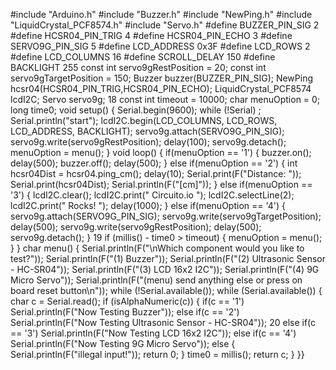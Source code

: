 #include "Arduino.h"
#include "Buzzer.h"
#include "NewPing.h"
#include "LiquidCrystal_PCF8574.h"
#include "Servo.h"
#define BUZZER_PIN_SIG 2
#define HCSR04_PIN_TRIG 4
#define HCSR04_PIN_ECHO 3
#define SERVO9G_PIN_SIG 5
#define LCD_ADDRESS 0x3F
#define LCD_ROWS 2
#define LCD_COLUMNS 16
#define SCROLL_DELAY 150
#define BACKLIGHT 255
const int servo9gRestPosition = 20; 
const int servo9gTargetPosition = 150; 
Buzzer buzzer(BUZZER_PIN_SIG);
NewPing hcsr04(HCSR04_PIN_TRIG,HCSR04_PIN_ECHO);
LiquidCrystal_PCF8574 lcdI2C;
Servo servo9g;
18
const int timeout = 10000; 
char menuOption = 0;
long time0;
void setup() 
{
 Serial.begin(9600);
 while (!Serial) ; 
 Serial.println("start");
 lcdI2C.begin(LCD_COLUMNS, LCD_ROWS, LCD_ADDRESS, 
BACKLIGHT); 
 servo9g.attach(SERVO9G_PIN_SIG);
 servo9g.write(servo9gRestPosition);
 delay(100);
 servo9g.detach();
 menuOption = menu();
}
void loop() 
{ if(menuOption == '1') {
 buzzer.on(); 
 delay(500); 
 buzzer.off(); 
 delay(500); 
 }
 else if(menuOption == '2') {
 int hcsr04Dist = hcsr04.ping_cm();
 delay(10);
 Serial.print(F("Distance: ")); Serial.print(hcsr04Dist); Serial.println(F("[cm]"));
 }
 else if(menuOption == '3') {
 lcdI2C.clear(); 
 lcdI2C.print(" Circuito.io "); 
 lcdI2C.selectLine(2); 
 lcdI2C.print(" Rocks! "); 
 delay(1000);
 }
 else if(menuOption == '4') {
 servo9g.attach(SERVO9G_PIN_SIG); 
 servo9g.write(servo9gTargetPosition); 
 delay(500); 
 servo9g.write(servo9gRestPosition); 
 delay(500); 
 servo9g.detach(); 
 }
19
 if (millis() - time0 > timeout)
 {
 menuOption = menu();
 } }
char menu()
{
 Serial.println(F("\nWhich component would you like to test?"));
 Serial.println(F("(1) Buzzer"));
 Serial.println(F("(2) Ultrasonic Sensor - HC-SR04"));
 Serial.println(F("(3) LCD 16x2 I2C"));
 Serial.println(F("(4) 9G Micro Servo"));
 Serial.println(F("(menu) send anything else or press on board reset button\n"));
 while (!Serial.available());
 while (Serial.available()) 
 {
 char c = Serial.read();
 if (isAlphaNumeric(c)) 
 { 
 if(c == '1') 
 Serial.println(F("Now Testing Buzzer"));
 else if(c == '2') 
 Serial.println(F("Now Testing Ultrasonic Sensor - HC-SR04"));
20
 else if(c == '3') 
 Serial.println(F("Now Testing LCD 16x2 I2C"));
 else if(c == '4') 
 Serial.println(F("Now Testing 9G Micro Servo"));
 else
 {
 Serial.println(F("illegal input!"));
 return 0;
 }
 time0 = millis();
 return c;
 } }}
